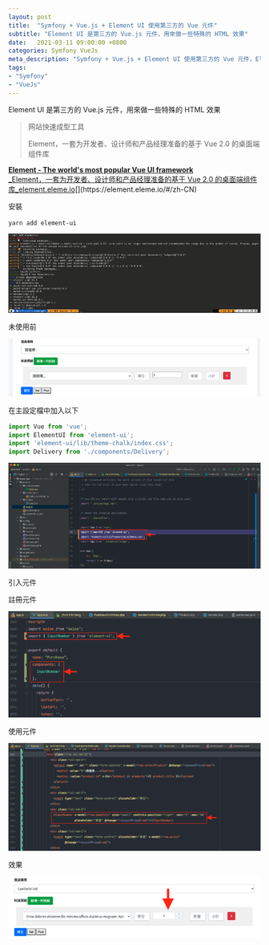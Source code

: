 ```yaml
---
layout: post
title:  "Symfony + Vue.js + Element UI 使用第三方的 Vue 元件"
subtitle: "Element UI 是第三方的 Vue.js 元件，用來做一些特殊的 HTML 效果"
date:   2021-03-11 09:00:00 +0800
categories: Symfony VueJs
meta_description: "Symfony + Vue.js + Element UI 使用第三方的 Vue 元件，Element UI 是第三方的 Vue.js 元件，用來做一些特殊的 HTML 效果"
tags:
- "Symfony"
- "VueJs"
---
```


Element UI 是第三方的 Vue.js 元件，用來做一些特殊的 HTML 效果

> 网站快速成型工具
>
> Element，一套为开发者、设计师和产品经理准备的基于 Vue 2.0 的桌面端组件库

[**Element - The world's most popular Vue UI framework**  
_Element，一套为开发者、设计师和产品经理准备的基于 Vue 2.0 的桌面端组件库_element.eleme.io](https://element.eleme.io/#/zh-CN "https://element.eleme.io/#/zh-CN")[](https://element.eleme.io/#/zh-CN)

安裝

`yarn add element-ui`

![](/images/medium/1__x4GRgLe133FzWGzVqyLxNA.png)

未使用前

![](/images/medium/1__ohRq11Jp4La1WrGj9deWZQ.png)

在主設定檔中加入以下

```javascript
import Vue from 'vue';  
import ElementUI from 'element-ui';  
import 'element-ui/lib/theme-chalk/index.css';  
import Delivery from './components/Delivery';
```

![](/images/medium/1__nvGdmM8XjiwYjmz__mynZ9A.png)

引入元件

註冊元件

![](/images/medium/1__leJW6NdkbyRPBEUcWOvlOQ.png)

使用元件

![](/images/medium/1__9NeUHZLuU__apiMtv4GdFrQ.png)

效果

![](/images/medium/1__9P7CP3mrENIQ__SokAxlGNg.png)